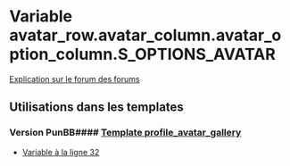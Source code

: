 # Variable avatar_row.avatar_column.avatar_option_column.S_OPTIONS_AVATAR
[Explication sur le forum des forums](http://forum.forumactif.com/t294113-listing-des-variables#avatar_row.avatar_column.avatar_option_column.S_OPTIONS_AVATAR)
## Utilisations dans les templates
### Version PunBB#### [Template profile_avatar_gallery](punbb/profile_avatar_gallery.md)
* [Variable à la ligne 32](../punbb/profile_avatar_gallery.tpl#L32)